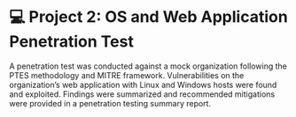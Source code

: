 # :computer: Project 2: OS and Web Application Penetration Test
A penetration test was conducted against a mock organization following the PTES methodology and MITRE framework. Vulnerabilities on the organization’s web application with Linux and Windows hosts were found and exploited. Findings were summarized and recommended mitigations were provided in a penetration testing summary report.
